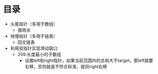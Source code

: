 # 目录

- 头尾指针（多用于数组）
  - 接雨水
- 快慢指针（多用于链表）
  - 回文链表
- 利用双指针实现滑动窗口
  - 209.长度最小的子数组
    - 设置left和right指针，如果当前范围内的总和大于target，那left就要右移，否则就是不符合标准，就将right右移